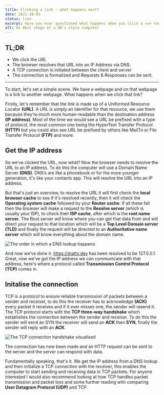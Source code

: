 ```yaml
---
title: Clicking a link - what happens next?
date: 2021-10-03
status: live
excerpt: Have you ever questioned what happens when you click a <a> tag on a website? How does your browser know what to get? Where to go? I hope to explain the core fundamentals by the end of this post.
alt: An 8bit image of a 90's style computer
---
```


## TL;DR

- We click the URL
- The browser resolves that URL into an IP Address via DNS.
- A TCP connection is initiated between the client and server
- The connection is formalized and Requests & Responses can be sent.

---

To start, let's set a simple scene. We have a webpage and on that webpage is a link to another webpage. What happens when we click that link?

Firstly, let's remember that the link is made up of a Uniformed Resource Locator **(URL)**. A URL is simply an identifier for that resource, we use them because they’re much more human-readable than the destination address **(IP address)**. Most of the time we would see a URL be prefixed with a type of protocol, the most common one being the HyperText Transfer Protocol **(HTTP)** but you could also see URL be prefixed by others like MailTo or File Transfer Protocol **(FTP)** and more.

## Get the IP address

So we’ve clicked the URL, now what? Now the browser needs to resolve the URL to an IP address. To do this the computer will use a Domain Name Server **(DNS)**. DNS’s are like a phonebook or for the more younger generation, it's like your contacts app. This will resolve the URL into an IP address.

But that's just an overview, to resolve the URL it will first check the **local browser cache** to see if it's resolved recently, then it will check the **Operating system cache** followed by your **Router cache**. If all these fail then the browser will make a request to the **Resolve server** (which is usually your ISP), to check their **ISP cache**, after which is the **root name server**. The Root server will know where you can get that data from and will direct your request to that location which will be a **Top Level Domain server** **(TLD)** and finally the request will be directed to an **Authoritative name server** which will know everything about the domain name.

![The order in which a DNS lookup happens](../../assets/images/2021-10-03-clicking-a-link-what-happens-next/01-clicking-a-link.webp)

And now we’ve done it. https://matty.dev has been resolved to be 127.0.0.1. Great, now we’ve got the IP address we can communicate with that address, here's where a protocol called **Transmission Control Protocol (TCP)** comes in.

## Initalise the connection

TCP is a protocol to ensure reliable transmission of packets between a sender and receiver, to do this the receiver has to acknowledge **(ACK)** every packet it receives and if it ever misses one, the sender will resend it. The TCP protocol starts with the **TCP three-way handshake** which establishes the connection between the sender and receiver. To do this the sender will send an SYN the receiver will send an **ACK** then **SYN**, finally the sender will reply with an **ACK**.

![The TCP connection handshake visualised](../../assets/images/2021-10-03-clicking-a-link-what-happens-next/02-clicking-a-link.webp)

The connection has now been made and an HTTP request can be sent to the server and the server can respond with data.

Fundamentally speaking, that's it. We get the IP address from a DNS lookup and then initialize a TCP connection with the receiver, this enables the computer to start sending and receiving data in TCP packets. For anyone interested I would also recommend looking at how TCP handles packet transmission and packet loss and some further reading with comparing **User Datagram Protocol (UDP)** and TCP.
